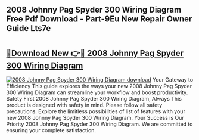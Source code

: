 ## 2008 Johnny Pag Spyder 300 Wiring Diagram Free Pdf Download - Part-9Eu New Repair Owner Guide Lts7e

# <h2><a href="http://dfq3vy.blite.top/?on=2008+Johnny+Pag+Spyder+300+Wiring+Diagram">🔗Download New 👉🔴 2008 Johnny Pag Spyder 300 Wiring Diagram</a></h2>

[![2008 Johnny Pag Spyder 300 Wiring Diagram download](https://i.imgur.com/lujVjoI.png)](http://dfq3vy.blite.top/?on=2008+Johnny+Pag+Spyder+300+Wiring+Diagram)
Your Gateway to Efficiency This guide explores the ways your new 2008 Johnny Pag Spyder 300 Wiring Diagram can streamline your workflow and boost productivity. Safety First 2008 Johnny Pag Spyder 300 Wiring Diagram, Always This product is designed with safety in mind. Please follow all safety precautions. Explore the limitless possibilities of list of features with your new 2008 Johnny Pag Spyder 300 Wiring Diagram. Your Success is Our Priority 2008 Johnny Pag Spyder 300 Wiring Diagram. We are committed to ensuring your complete satisfaction.
